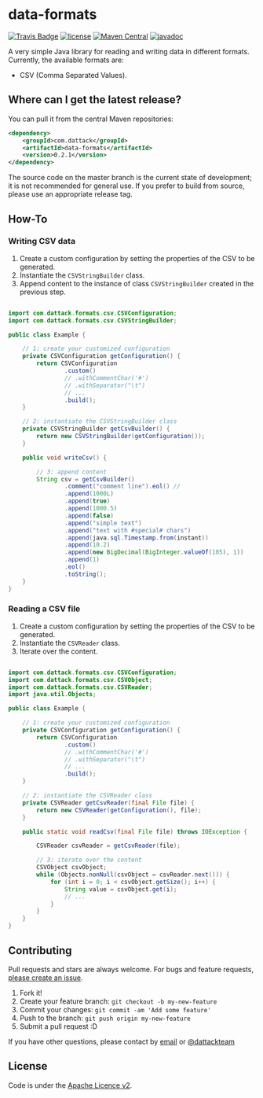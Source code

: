 # data-formats

[![Travis Badge](https://api.travis-ci.com/dattack/data-formats.svg?branch=develop)](https://travis-ci.com/dattack/data-formats/builds)
[![license](https://img.shields.io/:license-Apache-blue.svg?style=plastic-square)](LICENSE.md)
[![Maven Central](https://img.shields.io/maven-central/v/com.dattack/data-formats.svg?label=Maven%20Central)](https://search.maven.org/artifact/com.dattack/data-formats)
[![javadoc](https://javadoc.io/badge2/com.dattack/data-formats/javadoc.svg)](https://javadoc.io/doc/com.dattack/data-formats)

A very simple Java library for reading and writing data in different formats.
Currently, the available formats are:

* CSV (Comma Separated Values).

## Where can I get the latest release?

You can pull it from the central Maven repositories:

```xml
<dependency>
    <groupId>com.dattack</groupId>
    <artifactId>data-formats</artifactId>
    <version>0.2.1</version>
</dependency>
```

The source code on the master branch is the current state of development; it is not
recommended for general use. If you prefer to build from source, please use an appropriate
release tag.

## How-To

### Writing CSV data

1. Create a custom configuration by setting the properties of the CSV to be generated.
2. Instantiate the `CSVStringBuilder` class.
3. Append content to the instance of class `CSVStringBuilder` created in the previous step.

```java

import com.dattack.formats.csv.CSVConfiguration;
import com.dattack.formats.csv.CSVStringBuilder;

public class Example {

    // 1: create your customized configuration
    private CSVConfiguration getConfiguration() {
        return CSVConfiguration
                .custom()
                // .withCommentChar('#')
                // .withSeparator("\t")
                // ...
                .build();
    }

    // 2: instantiate the CSVStringBuilder class 
    private CSVStringBuilder getCsvBuilder() {
        return new CSVStringBuilder(getConfiguration());
    }

    public void writeCsv() {

        // 3: append content
        String csv = getCsvBuilder()
                .comment("comment line").eol() //
                .append(1000L)
                .append(true)
                .append(1000.5)
                .append(false)
                .append("simple text")
                .append("text with #special# chars")
                .append(java.sql.Timestamp.from(instant))
                .append(10.2)
                .append(new BigDecimal(BigInteger.valueOf(105), 1))
                .append(1)
                .eol()
                .toString();
    }
}
```

### Reading a CSV file

1. Create a custom configuration by setting the properties of the CSV to be generated.
2. Instantiate the `CSVReader` class.
3. Iterate over the content.

```java

import com.dattack.formats.csv.CSVConfiguration;
import com.dattack.formats.csv.CSVObject;
import com.dattack.formats.csv.CSVReader;
import java.util.Objects;

public class Example {

    // 1: create your customized configuration
    private CSVConfiguration getConfiguration() {
        return CSVConfiguration
                .custom()
                // .withCommentChar('#')
                // .withSeparator("\t")
                // ...
                .build();
    }

    // 2: instantiate the CSVReader class
    private CSVReader getCsvReader(final File file) {
        return new CSVReader(getConfiguration(), file);
    }

    public static void readCsv(final File file) throws IOException {

        CSVReader csvReader = getCsvReader(file);

        // 3: iterate over the content
        CSVObject csvObject;
        while (Objects.nonNull(csvObject = csvReader.next())) {
            for (int i = 0; i < csvObject.getSize(); i++) {
                String value = csvObject.get(i);
                // ... 
            }
        }
    }
}
```

## Contributing

Pull requests and stars are always welcome. For bugs and feature
requests, [please create an issue](https://github.com/dattack/data-formats/issues).

1. Fork it!
2. Create your feature branch: `git checkout -b my-new-feature`
3. Commit your changes: `git commit -am 'Add some feature'`
4. Push to the branch: `git push origin my-new-feature`
5. Submit a pull request :D

If you have other questions, please contact by [email](mailto:dev@dattack.com) or
[@dattackteam](https://twitter.com/dattackteam)

## License

Code is under the [Apache Licence v2](https://www.apache.org/licenses/LICENSE-2.0.txt).
